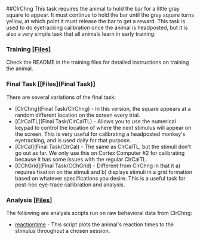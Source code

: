 ##ClrChng
This task requires the animal to hold the bar for a little gray square to appear.  It must continue to hold the bar until the gray square turns yellow, at which point it must release the bar to get a reward.  This task is used to do eyetracking calibration once the animal is headposted, but it is also a very simple task that all animals learn in early training.

### Training [[Files](Training/)]
Check the README in the training files for detailed instructions on training the animal.

### Final Task [[Files](Final Task)]
There are several variations of the final task:

* [ClrChng](Final Task/ClrChng) - In this version, the square appears at a random different location on the screen every trial.
* [ClrCalTL](Final Task/ClrCalTL) - Allows you to use the numerical keypad to control the location of where the next stimulus will appear on the screen.  This is very useful for calibrating a headposted monkey's eyetracking, and is used daily for that purpose.
* [ClrCal](Final Task/ClrCal) - The same as ClrCalTL, but the stimuli don't go out as far.  We only use this on Cortex Computer #2 for calibrating because it has some issues with the regular ClrCalTL.
* [CChGrid](Final Task/CChGrid) - Different from ClrChng in that it a) requires fixation on the stimuli and b) displays stimuli in a grid formation based on whatever specifications you desire.  This is a useful task for post-hoc eye-trace callibration and analysis.

### Analysis [[Files](Analysis)]
The following are analysis scripts run on raw behavioral data from ClrChng:

* [reactiontime](Analysis/reactiontime.m) - This script plots the animal's reaction times to the stimulus throughout a chosen session.


